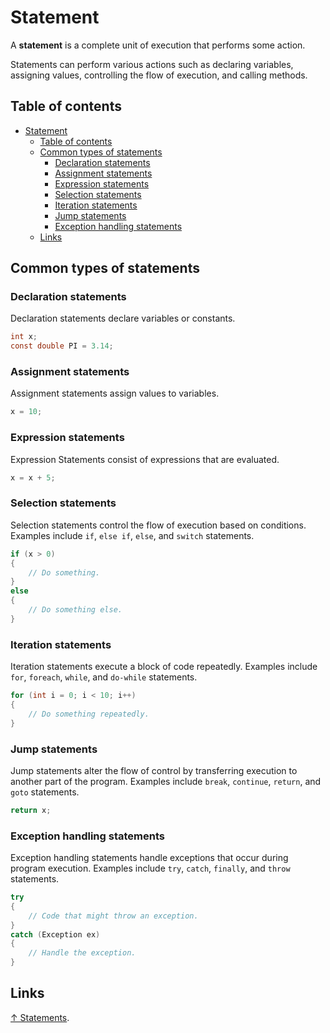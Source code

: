 # Statement

A **statement** is a complete unit of execution that performs some action.

Statements can perform various actions such as declaring variables, assigning values, controlling the flow of execution, and calling methods.

## Table of contents

- [Statement](#statement)
  - [Table of contents](#table-of-contents)
  - [Common types of statements](#common-types-of-statements)
    - [Declaration statements](#declaration-statements)
    - [Assignment statements](#assignment-statements)
    - [Expression statements](#expression-statements)
    - [Selection statements](#selection-statements)
    - [Iteration statements](#iteration-statements)
    - [Jump statements](#jump-statements)
    - [Exception handling statements](#exception-handling-statements)
  - [Links](#links)

## Common types of statements

### Declaration statements

Declaration statements declare variables or constants.

```csharp
int x;
const double PI = 3.14;
```

### Assignment statements

Assignment statements assign values to variables.

```csharp
x = 10;
```

### Expression statements

Expression Statements consist of expressions that are evaluated.

```csharp
x = x + 5;
```

### Selection statements

Selection statements control the flow of execution based on conditions. Examples include `if`, `else if`, `else`, and `switch` statements.

```csharp
if (x > 0)
{
    // Do something.
}
else
{
    // Do something else.
}
```

### Iteration statements

Iteration statements execute a block of code repeatedly. Examples include `for`, `foreach`, `while`, and `do-while` statements.

```csharp
for (int i = 0; i < 10; i++)
{
    // Do something repeatedly.
}
```

### Jump statements

Jump statements alter the flow of control by transferring execution to another part of the program. Examples include `break`, `continue`, `return`, and `goto` statements.

```csharp
return x;
```

### Exception handling statements

Exception handling statements handle exceptions that occur during program execution. Examples include `try`, `catch`, `finally`, and `throw` statements.

```csharp
try
{
    // Code that might throw an exception.
}
catch (Exception ex)
{
    // Handle the exception.
}
```

## Links

[↑ Statements](https://learn.microsoft.com/en-us/dotnet/csharp/language-reference/language-specification/statements).
